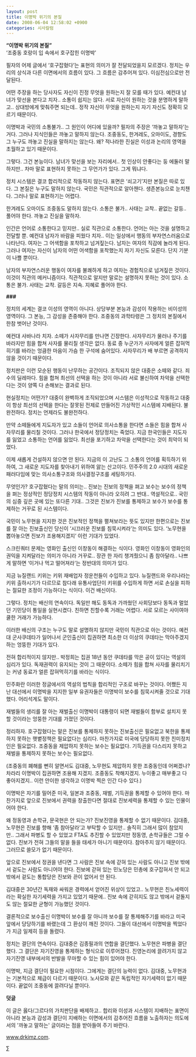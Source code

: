 ```yaml
---
layout: post
title: 이명박 위기의 본질
date: 2008-06-04 12:58:02 +0900
categories: 시사칼럼
---
```

**“이명박 위기의 본질”**  
‘조중동 호랑이 입 속에서 호구잡힌 이명박’

필자의 어제 글에서 ‘호구잡혔다’는 표현의 의미가 잘 전달되었을지 모르겠다. 정치는 우리의 상식과 다른 이면에서의 흐름이 있다. 그 흐름은 감추어져 있다. 이심전심으로만 전달된다. 

어떤 주장을 하는 당사자도 자신이 진정 무엇을 원하는지 잘 모를 때가 있다. 예컨대 남녀가 맞선을 본다고 치자.. 소통이 쉽지는 않다. 서로 자신이 원하는 것을 분명하게 말하고.. 상대방에게 맞춰주면 되는데.. 정작 자신이 무엇을 원하는지 자기 자신도 정확히 모르기 때문이다. 

이명박과 국민의 소통불가.. 그 원인이 어디에 있을까? 필자의 주장은 ‘까놓고 말하자’는 거다. 그러나 지식인들은 까놓고 말하지 않는다. 조중동도, 한겨레도, 오마이도, 경향도 그 누구도 까놓고 진실을 말하지는 않는다. 왜? 적나라한 진실은 이성과 논리의 영역을 초월하고 있기 때문이다. 

그렇다. 그건 본능이다. 남녀가 맞선을 보는 자리에서.. 첫 인상이 안좋다는 둥 에둘러 말하지만.. 차마 말로 표현하지 못하는 그 무언가가 있다. 그게 뭐냐다. 

정치 시스템은 결코 합리적으로 작동하지 않는다. 표면은 ‘쇠고기’지만 본질은 따로 있다. 그 본질은 누구도 말하지 않는다. 국민은 직관적으로 알아챈다. 생존본능으로 눈치챈다. 그러나 말로 표현하기는 어렵다. 

한겨레도 오마이도 조중동도 말하지 않는다. 소통은 불가.. 사태는 교착.. 끝없는 갈등.. 풀어야 한다. 까놓고 진실을 말하자. 

인간은 언어로 소통한다고 믿지만.. 실로 직관으로 소통한다. 언어는 아는 것을 설명하고 전달할 뿐. 예컨대 남자가 바람을 피웠다 치자.. 이는 일상에서 행동의 부자연스러움으로 나타난다. 여자는 그 어색함을 포착하고 넘겨짚는다. 남자는 여자의 직감에 놀라게 된다. 그러나 여자는 자신이 남자의 어떤 어색함을 포착했는지 자기 자신도 모른다. 단지 기분이 나쁠 뿐이다. 

남자의 부자연스러운 행동이 여자를 불쾌하게 하고 여자는 경험칙으로 넘겨짚은 것이다. 이것이 직관의 메커니즘이다. 직관적으로 알지만 말로는 설명하지 못하는 것이 있다. 소통은 불가. 사태는 교착. 갈등은 지속. 지혜로 풀어야 한다. 

**###**

정치의 세계는 결코 이성의 영역이 아니다. 상당부분 본능과 감성이 작용하는 비이성의 영역이다. 그 본능, 그 감성을 존중해야 한다. 조중동의 과학타령은 그 정치의 본질에서 한참 벗어난 것이다. 

예컨대 사바나라 치자. 소떼가 사자무리를 만나면 긴장한다. 사자무리가 물러나 주기를 바라지만 힘을 합쳐 사자를 물리칠 생각은 없다. 동료 중 누군가가 사자에게 얼른 잡혀먹히기를 바라는 엉큼한 마음이 가슴 한 구석에 숨어있다. 사자무리가 배 부르면 공격하지 않을 것이기 때문이다. 

정치판은 이런 모순된 행동이 난무하는 공간이다. 조직되지 않은 대중은 소떼와 같다. 죄수의 딜레마다. 힘을 합쳐 최선의 선택을 하는 것이 아니라 서로 불신하여 차악을 선택한다는 것이 양쪽 다 손해보는 결과로 된다. 

현실정치는 어떤가? 대중이 완벽하게 조직되었으며 시스템은 이성적으로 작동하고 대중이 항상 최선의 선택을 한다는 잘못된 전제로 만들어진 가상적인 시스템에 지배된다. 불완전하다. 정치는 언제라도 불완전하다. 

만약 소떼들에게 지도자가 있고 소들이 언어로 의사소통을 한다면 소들은 힘을 합쳐 사자무리를 물리칠 것이다. 그러나 한국에서 정당정치는 죽었다. 지금 한국인들은 지도자를 잃었고 소통하는 언어를 잃었다. 최선을 포기하고 차악을 선택한다는 것이 최악이 되었다. 

이제 새롭게 건설하지 않으면 안 된다. 지금의 이 고난도 그 소통의 언어를 획득하기 위하여, 그 새로운 지도자를 찾아내기 위하여 앓는 산고이다. 민주주의 2.0 시대의 새로운 패러다임에 맞는 의사소통구조와 의사결정구조를 세팅하기다. 

무엇인가? 호구잡혔다는 말의 의미는.. 진보는 진보의 정책을 펴고 보수는 보수의 정책을 펴는 정상적인 정당정치 시스템의 작동이 아니라 오히려 그 반대.. 역설적으로.. 국민의 심중 깊은 곳에 있는 또다른 기대.. 그것은 진보가 진보를 통제하고 보수가 보수를 통제하는 거꾸로 된 시스템이다. 

국민이 노무현을 지지한 것은 진보적인 정책을 펼쳐보라는 뜻도 있지만 한편으로는 진보를 잘 아는 진보출신인 당신이 ‘시끄러운 진보를 침묵시켜라’는 의미도 있다. ‘노무현을 뽑아놓으면 진보가 조용해지겠지’ 이런 기대가 있었다. 

스크린쿼터 문제는 영화인 출신인 이창동이 해결하는 식이다. 영화인 이창동이 영화인의 권익을 지켜달라는 의미가 아니라 거꾸로.. 장관 한 자리 챙겨줬으니 좀 참아달라.. 나쁘게 말하면 ‘이거나 먹고 떨어져라’는 정반대의 의미가 있다. 

지금 뉴질랜드 키위는 키위 재배업자 정운천들이 수입하고 있다. 뉴질랜드와 우리나라는 키위 출하시기가 다르므로 참다래 유통사업단이 키위를 수입하게 하면 서로 손실을 피하는 절묘한 조정이 가능하다는 식이다. 이건 배신이다. 

그렇다. 정치는 배신의 연속이다. 독일만 해도 동독과 가까웠던 사회당보다 동독과 멀었던 기민당이 통일을 실현시켰다. 친하면 친할수록 거래는 어렵다. 서로 모르는 사이여야 쿨한 거래가 가능하다. 

이러한 배신의 구조는 누구도 말로 설명하지 않지만 국민이 직관으로 아는 것이다. 예컨대 군사쿠데타가 일어나서 군인출신이 집권하면 최소한 더 이상의 쿠데타는 막아주겠지 하는 엉뚱한 기대가 있다.

전혀 합리적이지 않지만.. 박정희는 집권 18년 동안 쿠데타를 막은 공이 있다는 역설의 심리가 있다. 독재권력이 유지되는 것이 그 때문이다. 소떼가 힘을 합쳐 사자를 물리치기는 커녕 동료가 얼른 잡혀먹히기를 바라는 식이다.

민주화란 이러한 정글에서의 역설의 법칙을 합리적인 구조로 바꾸는 것이다. 어쨌든 지난 대선에서 이명박을 지지한 일부 유권자들은 이명박이 보수를 침묵시켜줄 것으로 기대했다. 어리석게도 말이다.

재벌들의 생리를 잘 아는 재벌출신 이명박이 대통령이 되면 재벌들이 함부로 설치지 못할 것이라는 엉뚱한 기대를 가졌던 것이다. 

정리하자. 호구잡혔다는 말은 진보를 통제하지 못하는 진보출신은 필요없고 북한을 통제하지 못하는 햇볕정책은 필요없다는 심리다. 마찬가지로 미국에 당당하지 못한 친미정치인은 필요없다. 조중동을 제압하지 못하는 보수는 필요없다. 기득권을 다스리지 못하고 재벌을 통제하지 못하는 보수는 필요없다. 

(조중동의 폐해를 뻔히 알면서도 김대중, 노무현도 제압하지 못한 조중동인데 어쩌겠나? 차라리 이명박이 집권하면 조용해 지겠지. 조중동도 착해지겠지. 누이좋고 매부좋고 다 좋아지겠지.. 이런 안이한 생각하고 이명박 찍은 인간 다수 있다.)

이명박은 자기를 밀어준 미국, 일본과 조중동, 재벌, 기득권을 통제할 수 있어야 한다. 마찬가지로 앞으로 진보에서 권력을 창출한다면 절대로 진보세력을 통제할 수 있는 인물이어야 한다. 

왜 정동영과 손학규, 문국현은 안 되는가? 진보진영을 통제할 수 없기 때문이다. 김대중, 노무현은 진보를 향해 ‘좀 참아달라’고 부탁할 수 있지만.. 솔직히 그래서 많이 참았지만.. 그래서 파병도 할 수 있었고 FTA도 추진할 수 있었지만 정동영, 손학규들은 그럴 수 없다. 진보가 전혀 그들의 말을 들을 태세가 아니기 때문이다. 참아주지 않기 때문이다. 그러므로 쓸모가 없기 때문이다.

앞으로 진보에서 정권을 낸다면 그 사람은 진보 속에 갇혀 있는 사람도 아니고 진보 밖에서 겉도는 사람도 아니어야 한다. 진보에 갇혀 있는 민노당은 민총에 호구잡혀서 안 되고 밖에서 겉도는 통합당은 진보와 끈이 없어서 안 된다. 

김대중은 30년간 독재와 싸워온 경력에서 얻어진 위상이 있었고.. 노무현은 친노세력이라는 확실한 자기세력을 가지고 있었기 때문에.. 진보 속에 갇히지도 않고 밖에서 겉돌지도 않는 절묘한 균형이 가능했던 것이다. 

결론적으로 보수출신 이명박이 보수를 잘 아니까 보수를 잘 통제해주기를 바라고 미국 앞에서 당당하기를 바랬는데 그 환상이 깨진 것이다. 그들이 대선에서 이명박을 찍었다가 지금 일제히 등을 돌렸다. 

정치는 결단의 연속이다. 김대중은 김종필과의 연합을 결단했다. 노무현은 파병을 결단했다. 그 결단은 자기진영을 통제하는 형식으로 이루어졌다. 진영논리에 끌려가지 않고 자기진영 내부에서의 반발을 무마할 수 있는 힘이 있어야 한다.

이명박, 지금 결단이 필요한 시점이다. 그에게는 결단의 능력이 없다. 김대중, 노무현과는 기본적으로 체급이 다르기 때문이다. 노사모와 같은 독립적인 자기세력이 없기 때문이다. 끝없이 조중동에 끌려다닐 뿐이다.

**덧글**

이 글은 옳다/그르다의 가치판단을 배제하고.. 합리와 이성과 시스템이 지배하는 표면이 아니라 본능과 감성과 결단이 지배하는 이면에서의 감추어진 흐름을 노출하자는 의도에서의 '까놓고 말하는' 글이라는 점을 받아들여 주기 바란다.

www.drkimz.com.

∑